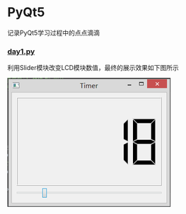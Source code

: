 # PyQt5
记录PyQt5学习过程中的点点滴滴
### [day1.py](day1.py)
利用Slider模块改变LCD模块数值，最终的展示效果如下图所示

![](img/day1.PNG "第一天效果展示")
